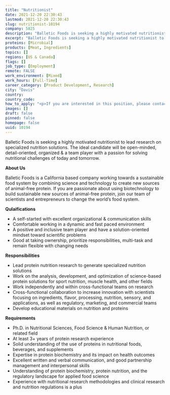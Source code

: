 ```yaml
---
title: "Nutritionist"
date: 2021-12-20 22:30:43
lastmod: 2021-12-20 22:30:43
slug: nutritionist-10194
company: 5825
description: "Balletic Foods is seeking a highly motivated nutritionist to lead research on specialized nutrition solutions. The ideal candidate will be open-minded, detail-oriented, organized & a team player with a passion for solving nutritional challenges of today and tomorrow.About Us"
excerpt: "Balletic Foods is seeking a highly motivated nutritionist to lead research on specialized nutrition solutions. The ideal candidate will be open-minded, detail-oriented, organized & a team player with a passion for solving nutritional challenges of today and tomorrow.About Us"
proteins: [Microbial]
products: [Meat, Ingredients]
topics: []
regions: [US & Canada]
flags: []
job_type: [Employment]
remote: FALSE
work_environment: [Mixed]
work_hours: [Full-Time]
career_category: [Product Development, Research]
city: "Davis"
country: 
country_code: 
how_to_apply: "<p>If you are interested in this position, please contact <a href=\"mailto:careers@balleticfoods.com\"><u>careers@balleticfoods.com</u></a>. </p>"
images: []
draft: false
pinned: false
homepage: false
uuid: 10194
---
```

<p>Balletic Foods is seeking a highly motivated nutritionist to lead research on specialized nutrition solutions. The ideal candidate will be open-minded, detail-oriented, organized & a team player with a passion for solving nutritional challenges of today and tomorrow.</p>
<p><strong>About Us</strong></p>
<p>Balletic Foods is a California based company working towards a sustainable food system by combining science and technology to create new sources of animal-free protein. If you are passionate about using biotechnology to build sustainable new sources of animal-free protein, join our team of scientists and entrepreneurs to change the world’s food system.</p>
<p><strong>Qulaifications </strong></p>
<ul>
<li>A self-started with excellent organizational & communication skills</li>
<li>Comfortable working in a dynamic and fast paced environment</li>
<li>A positive and inclusive team player and have a solution-oriented mindset toward scientific problems</li>
<li>Good at taking ownership, prioritize responsibilities, multi-task and remain flexible with changing needs</li>
</ul>
<p><strong>Responsibilities </strong></p>
<ul>
<li>Lead protein nutrition research to generate specialized nutrition solutions </li>
<li>Work on the analysis, development, and optimization of science-based protein solutions for sport nutrition, muscle health, and other fields</li>
<li>Work independently and within cross-functional teams on research</li>
<li>Cross-functional collaboration to increase innovation with scientists focusing on ingredients, flavor, processing, nutrition, sensory, and applications, as well as regulatory, marketing, and commercial teams</li>
<li>Develop educational materials on nutrition and proteins</li>
</ul>
<p><strong>Requirements</strong></p>
<ul>
<li>Ph.D. in Nutritional Sciences, Food Science & Human Nutrition, or related field </li>
<li>At least 3+ years of protein research experience </li>
<li>Solid understanding of the use of proteins in nutritional foods, beverages, and supplements</li>
<li>Expertise in protein biochemistry and its impact on health outcomes</li>
<li>Excellent written and verbal communication, and good partnership management and interpersonal skills</li>
<li>Understanding of protein biochemistry, protein nutrition, and the regulatory landscape for applied food science</li>
<li>Experience with nutritional research methodologies and clinical research and nutrition regulations is a plus</li>
</ul>
